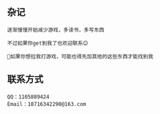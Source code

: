 ## 杂记

    逐渐慢慢开始减少游戏，多读书，多写东西

    不过如果你get到我了也欢迎联系😊

    🐎如果你想拉我打游戏，可能也得先加其他的这些东西才能找到我

## 联系方式
    QQ：1105889424
    Email：18716342290@163.com